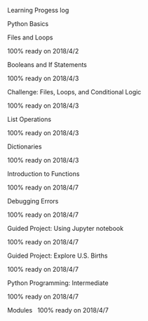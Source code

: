 Learning Progess log

Python Basics

Files and Loops

100% ready on 2018/4/2

Booleans and If Statements

100% ready on 2018/4/3

Challenge: Files, Loops, and Conditional Logic

100% ready on 2018/4/3

List Operations

100% ready on 2018/4/3

Dictionaries

100% ready on 2018/4/3

Introduction to Functions

100% ready on 2018/4/7

Debugging Errors

100% ready on 2018/4/7

Guided Project: Using Jupyter notebook

100% ready on 2018/4/7

Guided Project: Explore U.S. Births

100% ready on 2018/4/7

Python Programming: Intermediate

100% ready on 2018/4/7

Modules
 
100% ready on 2018/4/7

